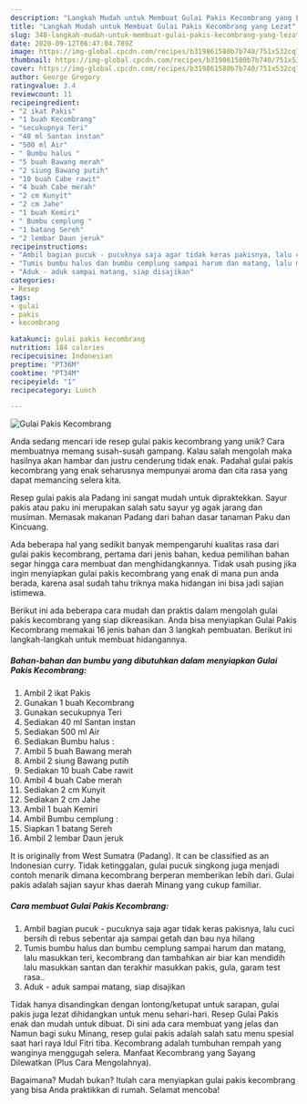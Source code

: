 ```yaml
---
description: "Langkah Mudah untuk Membuat Gulai Pakis Kecombrang yang Lezat"
title: "Langkah Mudah untuk Membuat Gulai Pakis Kecombrang yang Lezat"
slug: 348-langkah-mudah-untuk-membuat-gulai-pakis-kecombrang-yang-lezat
date: 2020-09-12T06:47:04.789Z
image: https://img-global.cpcdn.com/recipes/b319861580b7b740/751x532cq70/gulai-pakis-kecombrang-foto-resep-utama.jpg
thumbnail: https://img-global.cpcdn.com/recipes/b319861580b7b740/751x532cq70/gulai-pakis-kecombrang-foto-resep-utama.jpg
cover: https://img-global.cpcdn.com/recipes/b319861580b7b740/751x532cq70/gulai-pakis-kecombrang-foto-resep-utama.jpg
author: George Gregory
ratingvalue: 3.4
reviewcount: 11
recipeingredient:
- "2 ikat Pakis"
- "1 buah Kecombrang"
- "secukupnya Teri"
- "40 ml Santan instan"
- "500 ml Air"
- " Bumbu halus "
- "5 buah Bawang merah"
- "2 siung Bawang putih"
- "10 buah Cabe rawit"
- "4 buah Cabe merah"
- "2 cm Kunyit"
- "2 cm Jahe"
- "1 buah Kemiri"
- " Bumbu cemplung "
- "1 batang Sereh"
- "2 lembar Daun jeruk"
recipeinstructions:
- "Ambil bagian pucuk - pucuknya saja agar tidak keras pakisnya, lalu cuci bersih di rebus sebentar aja sampai getah dan bau nya hilang"
- "Tumis bumbu halus dan bumbu cemplung sampai harum dan matang, lalu masukkan teri, kecombrang dan tambahkan air biar kan mendidih lalu masukkan santan dan terakhir masukkan pakis, gula, garam test rasa.."
- "Aduk - aduk sampai matang, siap disajikan"
categories:
- Resep
tags:
- gulai
- pakis
- kecombrang

katakunci: gulai pakis kecombrang 
nutrition: 184 calories
recipecuisine: Indonesian
preptime: "PT36M"
cooktime: "PT34M"
recipeyield: "1"
recipecategory: Lunch

---
```



![Gulai Pakis Kecombrang](https://img-global.cpcdn.com/recipes/b319861580b7b740/751x532cq70/gulai-pakis-kecombrang-foto-resep-utama.jpg)

Anda sedang mencari ide resep gulai pakis kecombrang yang unik? Cara membuatnya memang susah-susah gampang. Kalau salah mengolah maka hasilnya akan hambar dan justru cenderung tidak enak. Padahal gulai pakis kecombrang yang enak seharusnya mempunyai aroma dan cita rasa yang dapat memancing selera kita.

Resep gulai pakis ala Padang ini sangat mudah untuk dipraktekkan. Sayur pakis atau paku ini merupakan salah satu sayur yg agak jarang dan musiman. Memasak makanan Padang dari bahan dasar tanaman Paku dan Kincuang.

Ada beberapa hal yang sedikit banyak mempengaruhi kualitas rasa dari gulai pakis kecombrang, pertama dari jenis bahan, kedua pemilihan bahan segar hingga cara membuat dan menghidangkannya. Tidak usah pusing jika ingin menyiapkan gulai pakis kecombrang yang enak di mana pun anda berada, karena asal sudah tahu triknya maka hidangan ini bisa jadi sajian istimewa.


Berikut ini ada beberapa cara mudah dan praktis dalam mengolah gulai pakis kecombrang yang siap dikreasikan. Anda bisa menyiapkan Gulai Pakis Kecombrang memakai 16 jenis bahan dan 3 langkah pembuatan. Berikut ini langkah-langkah untuk membuat hidangannya.

<!--inarticleads1-->

##### Bahan-bahan dan bumbu yang dibutuhkan dalam menyiapkan Gulai Pakis Kecombrang:

1. Ambil 2 ikat Pakis
1. Gunakan 1 buah Kecombrang
1. Gunakan secukupnya Teri
1. Sediakan 40 ml Santan instan
1. Sediakan 500 ml Air
1. Sediakan  Bumbu halus :
1. Ambil 5 buah Bawang merah
1. Ambil 2 siung Bawang putih
1. Sediakan 10 buah Cabe rawit
1. Ambil 4 buah Cabe merah
1. Sediakan 2 cm Kunyit
1. Sediakan 2 cm Jahe
1. Ambil 1 buah Kemiri
1. Ambil  Bumbu cemplung :
1. Siapkan 1 batang Sereh
1. Ambil 2 lembar Daun jeruk


It is originally from West Sumatra (Padang). It can be classified as an Indonesian curry. Tidak ketinggalan, gulai pucuk singkong juga menjadi contoh menarik dimana kecombrang berperan memberikan lebih dari. Gulai pakis adalah sajian sayur khas daerah Minang yang cukup familiar. 

<!--inarticleads2-->

##### Cara membuat Gulai Pakis Kecombrang:

1. Ambil bagian pucuk - pucuknya saja agar tidak keras pakisnya, lalu cuci bersih di rebus sebentar aja sampai getah dan bau nya hilang
1. Tumis bumbu halus dan bumbu cemplung sampai harum dan matang, lalu masukkan teri, kecombrang dan tambahkan air biar kan mendidih lalu masukkan santan dan terakhir masukkan pakis, gula, garam test rasa..
1. Aduk - aduk sampai matang, siap disajikan


Tidak hanya disandingkan dengan lontong/ketupat untuk sarapan, gulai pakis juga lezat dihidangkan untuk menu sehari-hari. Resep Gulai Pakis enak dan mudah untuk dibuat. Di sini ada cara membuat yang jelas dan Namun bagi suku Minang, resep gulai pakis adalah salah satu menu spesial saat hari raya Idul Fitri tiba. Kecombrang adalah tumbuhan rempah yang wanginya menggugah selera. Manfaat Kecombrang yang Sayang Dilewatkan (Plus Cara Mengolahnya). 

Bagaimana? Mudah bukan? Itulah cara menyiapkan gulai pakis kecombrang yang bisa Anda praktikkan di rumah. Selamat mencoba!
